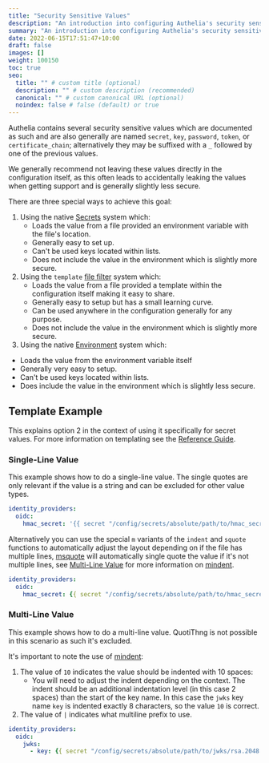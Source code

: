 ```yaml
---
title: "Security Sensitive Values"
description: "An introduction into configuring Authelia's security sensitive values."
summary: "An introduction into configuring Authelia's security sensitive values."
date: 2022-06-15T17:51:47+10:00
draft: false
images: []
weight: 100150
toc: true
seo:
  title: "" # custom title (optional)
  description: "" # custom description (recommended)
  canonical: "" # custom canonical URL (optional)
  noindex: false # false (default) or true
---
```


Authelia contains several security sensitive values which are documented as such and are also generally are named
`secret`, `key`, `password`, `token`, or `certificate_chain`; alternatively they may be suffixed with a `_` followed by one
of the previous values.

We generally recommend not leaving these values directly in the configuration itself, as this often leads to accidentally
leaking the values when getting support and is generally slightly less secure.

There are three special ways to achieve this goal:

1. Using the native [Secrets](../methods/secrets.md) system which:
   - Loads the value from a file provided an environment variable with the file's location.
   - Generally easy to set up.
   - Can't be used keys located within lists.
   - Does not include the value in the environment which is slightly more secure.
2. Using the `template` [file filter](../methods/files.md#file-filters) system which:
   - Loads the value from a file provided a template within the configuration itself making it easy to share.
   - Generally easy to setup but has a small learning curve.
   - Can be used anywhere in the configuration generally for any purpose.
   - Does not include the value in the environment which is slightly more secure.
3. Using the native [Environment](../methods/environment.md) system which:
  - Loads the value from the environment variable itself
  - Generally very easy to setup.
  - Can't be used keys located within lists.
  - Does include the value in the environment which is slightly less secure.


## Template Example

This explains option 2 in the context of using it specifically for secret values. For more information on templating
see the [Reference Guide](../../reference/guides/templating.md).

### Single-Line Value

This example shows how to do a single-line value. The single quotes are only relevant if the value is a string and can
be excluded for other value types.

```yaml
identity_providers:
  oidc:
    hmac_secret: '{{ secret "/config/secrets/absolute/path/to/hmac_secret" }}'
```

Alternatively you can use the special `m` variants of the `indent` and `squote` functions to automatically adjust the
layout depending on if the file has multiple lines, [msquote] will automatically single quote the value if it's not
multiple lines, see [Multi-Line Value](#multi-line-value) for more information on [mindent].

```yaml
identity_providers:
  oidc:
    hmac_secret: {{ secret "/config/secrets/absolute/path/to/hmac_secret" | mindent 10 "|" | msquote }}
```

### Multi-Line Value

This example shows how to do a multi-line value. QuotiThng is not possible in this scenario as such it's excluded.

It's important to note the use of [mindent]:

1. The value of `10` indicates the value should be indented with 10 spaces:
   - You will need to adjust the indent depending on the context. The indent should be an additional indentation level
     (in this case 2 spaces) than the start of the key name. In this case the `jwks` key name `key` is indented exactly
     8 characters, so the value `10` is correct.
2. The value of `|` indicates what multiline prefix to use.

```yaml
identity_providers:
  oidc:
    jwks:
      - key: {{ secret "/config/secrets/absolute/path/to/jwks/rsa.2048.pem" | mindent 10 "|" | msquote }}
```

[mindent]: ../../reference/guides/templating.md#mindent
[msquote]: ../../reference/guides/templating.md#msquote
